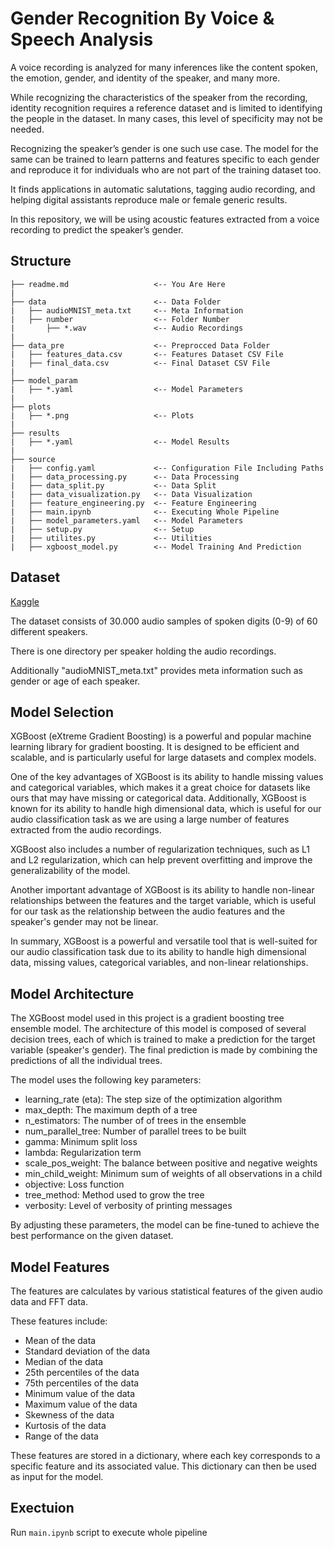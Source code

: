 # Gender Recognition By Voice & Speech Analysis
A voice recording is analyzed for many inferences like the content spoken, the emotion, gender, and identity of the speaker, and many more.

While recognizing the characteristics of the speaker from the recording, identity recognition requires a reference dataset and is limited to identifying the people in the dataset. In many cases, this level of specificity may not be needed.

Recognizing the speaker’s gender is one such use case. The model for the same can be trained to learn patterns and features specific to each gender and reproduce it for individuals who are not part of the training dataset too.

It finds applications in automatic salutations, tagging audio recording, and helping digital assistants reproduce male or female generic results.

In this repository, we will be using acoustic features extracted from a voice recording to predict the speaker’s gender.

## Structure
```
├── readme.md                   <-- You Are Here
|
├── data                        <-- Data Folder
|   ├── audioMNIST_meta.txt     <-- Meta Information
|   ├── number                  <-- Folder Number
|       ├── *.wav               <-- Audio Recordings
|
├── data_pre                    <-- Preprocced Data Folder
|   ├── features_data.csv       <-- Features Dataset CSV File
|   ├── final_data.csv          <-- Final Dataset CSV File
|
├── model_param
|   ├── *.yaml                  <-- Model Parameters
|
├── plots
|   ├── *.png                   <-- Plots
|
├── results
|   ├── *.yaml                  <-- Model Results
|
├── source
|   ├── config.yaml             <-- Configuration File Including Paths
|   ├── data_processing.py      <-- Data Processing
|   ├── data_split.py           <-- Data Split
|   ├── data_visualization.py   <-- Data Visualization
|   ├── feature_engineering.py  <-- Feature Engineering
|   ├── main.ipynb              <-- Executing Whole Pipeline
|   ├── model_parameters.yaml   <-- Model Parameters
|   ├── setup.py                <-- Setup
|   ├── utilites.py             <-- Utilities
|   ├── xgboost_model.py        <-- Model Training And Prediction
```

## Dataset
[Kaggle](https://www.kaggle.com/datasets/primaryobjects/voicegender)

The dataset consists of 30.000 audio samples of spoken digits (0-9) of 60 different speakers.

There is one directory per speaker holding the audio recordings.

Additionally "audioMNIST_meta.txt" provides meta information such as gender or age of each speaker.

## Model Selection
XGBoost (eXtreme Gradient Boosting) is a powerful and popular machine learning library for gradient boosting. It is designed to be efficient and scalable, and is particularly useful for large datasets and complex models.

One of the key advantages of XGBoost is its ability to handle missing values and categorical variables, which makes it a great choice for datasets like ours that may have missing or categorical data. Additionally, XGBoost is known for its ability to handle high dimensional data, which is useful for our audio classification task as we are using a large number of features extracted from the audio recordings.

XGBoost also includes a number of regularization techniques, such as L1 and L2 regularization, which can help prevent overfitting and improve the generalizability of the model.

Another important advantage of XGBoost is its ability to handle non-linear relationships between the features and the target variable, which is useful for our task as the relationship between the audio features and the speaker's gender may not be linear.

In summary, XGBoost is a powerful and versatile tool that is well-suited for our audio classification task due to its ability to handle high dimensional data, missing values, categorical variables, and non-linear relationships.

## Model Architecture
The XGBoost model used in this project is a gradient boosting tree ensemble model. The architecture of this model is composed of several decision trees, each of which is trained to make a prediction for the target variable (speaker's gender). The final prediction is made by combining the predictions of all the individual trees.

The model uses the following key parameters:

- learning_rate (eta): The step size of the optimization algorithm
- max_depth: The maximum depth of a tree
- n_estimators: The number of of trees in the ensemble
- num_parallel_tree: Number of parallel trees to be built
- gamma: Minimum split loss
- lambda: Regularization term
- scale_pos_weight: The balance between positive and negative weights
- min_child_weight: Minimum sum of weights of all observations in a child
- objective: Loss function
- tree_method: Method used to grow the tree
- verbosity: Level of verbosity of printing messages

By adjusting these parameters, the model can be fine-tuned to achieve the best performance on the given dataset.

## Model Features
The features are calculates by various statistical features of the given audio data and FFT data.

These features include:

- Mean of the data
- Standard deviation of the data
- Median of the data
- 25th percentiles of the data
- 75th percentiles of the data
- Minimum value of the data
- Maximum value of the data
- Skewness of the data
- Kurtosis of the data
- Range of the data

These features are stored in a dictionary, where each key corresponds to a specific feature and its associated value. This dictionary can then be used as input for the model.

## Exectuion
Run `main.ipynb` script to execute whole pipeline
